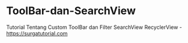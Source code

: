 # ToolBar-dan-SearchView
 Tutorial Tentang Custom ToolBar dan Filter SearchView RecyclerView - https://surgatutorial.com
